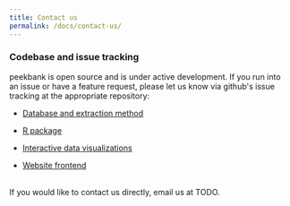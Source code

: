 ```yaml
---
title: Contact us
permalink: /docs/contact-us/
---
```


### Codebase and issue tracking

peekbank is open source and is under active development. If you run into an issue or have a feature request, please let us know via github's issue tracking at the appropriate repository:

* [Database and extraction method](https://github.com/peekbank/peekbank/issues)

* [R package](https://github.com/peekbank/peekbankr/issues)

* [Interactive data visualizations](https://github.com/peekbank/peekbank-shiny/issues)

* [Website frontend](https://github.com/peekbank/peekbank-website/issues)

<br />
If you would like to contact us directly, email us at TODO.